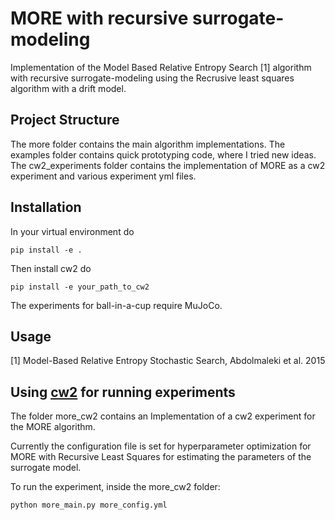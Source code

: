 # MORE with recursive surrogate-modeling

Implementation of the Model Based Relative Entropy Search [1] algorithm
with recursive surrogate-modeling using the
Recrusive least squares algorithm with a drift model.

## Project Structure
The more folder contains the main algorithm implementations.
The examples folder contains quick prototyping code, where
I tried new ideas. The cw2_experiments folder
contains the implementation of MORE as a cw2 experiment
and various experiment yml files.

## Installation

In your virtual environment do

`pip install -e .`

Then install cw2 do

`pip install -e your_path_to_cw2`

The experiments for ball-in-a-cup require MuJoCo.

## Usage


[1] Model-Based Relative Entropy Stochastic Search, Abdolmaleki et al. 2015

## Using [cw2](https://github.com/ALRhub/cw2) for running experiments

The folder more_cw2 contains an Implementation of a
cw2 experiment for the MORE algorithm.

Currently the configuration file is set for hyperparameter optimization
for MORE with Recursive Least Squares for estimating the
parameters of the surrogate model.

To run the experiment, inside the more_cw2 folder:

`python more_main.py more_config.yml`


